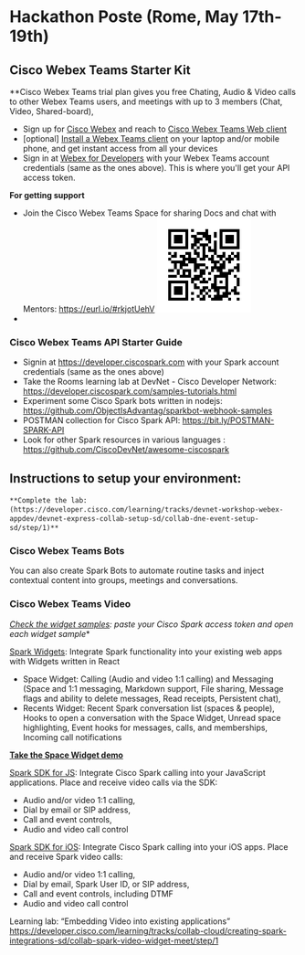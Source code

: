 # Hackathon Poste (Rome, May 17th-19th)

## Cisco Webex Teams Starter Kit

**Cisco Webex Teams trial plan gives you free Chating, Audio & Video calls to other Webex Teams users, and meetings with up to 3 members (Chat, Video, Shared-board), 
 
- Sign up for [Cisco Webex](https://www.webex.com/) and reach to [Cisco Webex Teams Web client](https://teams.webex.com/signin)
- [optional] [Install a Webex Teams client](https://www.ciscospark.com/downloads.html) on your laptop and/or mobile phone, and get instant access from all your devices
- Sign in at [Webex for Developers](https://developer.webex.com) with your Webex Teams account credentials (same as the ones above). This is where you'll get your API access token.
 
**For getting support**
- Join the Cisco Webex Teams Space for sharing Docs and chat with Mentors: https://eurl.io/#rkjotUehV
 ![](img/QRcode_WxTeams_MentorSpace.png)
-

### Cisco Webex Teams API Starter Guide
- Signin at https://developer.ciscospark.com with your Spark account credentials (same as the ones above) 
- Take the Rooms learning lab at DevNet - Cisco Developer Network: https://developer.ciscospark.com/samples-tutorials.html
- Experiment some Cisco Spark bots written in nodejs: https://github.com/ObjectIsAdvantag/sparkbot-webhook-samples
- POSTMAN collection for Cisco Spark API: https://bit.ly/POSTMAN-SPARK-API  
- Look for other Spark resources in various languages : https://github.com/CiscoDevNet/awesome-ciscospark

 
 ## Instructions to setup your environment:   
	
	**Complete the lab: (https://developer.cisco.com/learning/tracks/devnet-workshop-webex-appdev/devnet-express-collab-setup-sd/collab-dne-event-setup-sd/step/1)**

### Cisco Webex Teams Bots
You can also create Spark Bots to automate routine tasks and inject contextual content into groups, meetings and conversations. 

### Cisco Webex Teams Video
*[Check the widget samples](widgets/): paste your Cisco Spark access token and open each widget sample**


[Spark Widgets](https://developer.ciscospark.com/widgets.html): Integrate Spark functionality into your existing web apps with Widgets written in React
- Space Widget: Calling (Audio and video 1:1 calling) and Messaging (Space and 1:1 messaging, Markdown support, File sharing, Message flags and ability to delete messages, Read receipts, Persistent chat),
- Recents Widget: Recent Spark conversation list (spaces & people), Hooks to open a conversation with the Space Widget, Unread space highlighting, Event hooks for messages, calls, and memberships, Incoming call notifications

**[Take the Space Widget demo](https://code.s4d.io/widget-space/latest/demo/index.html)**


[Spark SDK for JS](https://developer.ciscospark.com/sdk-for-javascript.html): Integrate Cisco Spark calling into your JavaScript applications. Place and receive video calls via the SDK: 
- Audio and/or video 1:1 calling,
- Dial by email or SIP address,
- Call and event controls,
- Audio and video call control


[Spark SDK for iOS](https://developer.ciscospark.com/sdk-for-ios.html): Integrate Cisco Spark calling into your iOS apps. Place and receive Spark video calls: 
- Audio and/or video 1:1 calling, 
- Dial by email, Spark User ID, or SIP address,
- Call and event controls, including DTMF
- Audio and video call control

Learning lab: “Embedding Video into existing applications” 
https://developer.cisco.com/learning/tracks/collab-cloud/creating-spark-integrations-sd/collab-spark-video-widget-meet/step/1 

